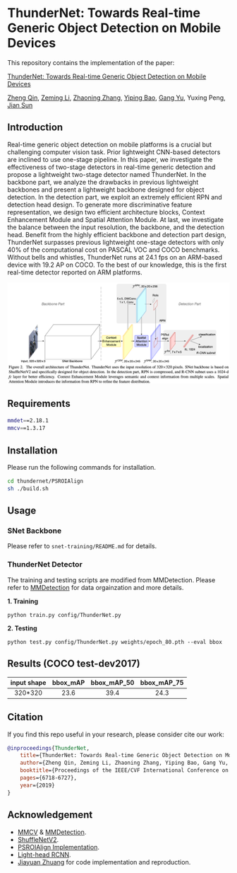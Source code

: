 # ThunderNet: Towards Real-time Generic Object Detection on Mobile Devices

This repository contains the implementation of the paper:

[ThunderNet: Towards Real-time Generic Object Detection on Mobile Devices]()

[Zheng Qin](https://scholar.google.com/citations?user=DnHBAN0AAAAJ), [Zeming Li](https://scholar.google.com/citations?user=XdTqWS0AAAAJ), [Zhaoning Zhang](https://scholar.google.com/citations?user=E_J1q2AAAAAJ), [Yiping Bao](https://scholar.google.com/citations?user=EB9_W4kAAAAJ), [Gang Yu](https://scholar.google.com/citations?user=BJdigYsAAAAJ), Yuxing Peng, [Jian Sun](https://scholar.google.com/citations?user=ALVSZAYAAAAJ)

## Introduction

Real-time generic object detection on mobile platforms is a crucial but challenging computer vision task. Prior lightweight CNN-based detectors are inclined to use one-stage pipeline. In this paper, we investigate the effectiveness of two-stage detectors in real-time generic detection and propose a lightweight two-stage detector named ThunderNet. In the backbone part, we analyze the drawbacks in previous lightweight backbones and present a lightweight backbone designed for object detection. In the detection part, we exploit an extremely efficient RPN and detection head design. To generate more discriminative feature representation, we design two efficient architecture blocks, Context Enhancement Module and Spatial Attention Module. At last, we investigate the balance between the input resolution, the backbone, and the detection head. Benefit from the highly efficient backbone and detection part design, ThunderNet surpasses previous lightweight one-stage detectors with only 40% of the computational cost on PASCAL VOC and COCO benchmarks. Without bells and whistles, ThunderNet runs at 24.1 fps on an ARM-based device with 19.2 AP on COCO. To the best of our knowledge, this is the first real-time detector reported on ARM platforms.

![](assets/teaser.png)

## Requirements

```bash
mmdet==2.18.1
mmcv==1.3.17
```

## Installation

Please run the following commands for installation.

```bash
cd thundernet/PSROIAlign
sh ./build.sh
```

## Usage

### SNet Backbone

Please refer to `snet-training/README.md` for details.

### ThunderNet Detector

The training and testing scripts are modified from MMDetection. Please refer to [MMDetection](https://github.com/open-mmlab/mmdetection) for data orgainzation and more details.

**1. Training**

```shell
python train.py config/ThunderNet.py
```

**2. Testing**

```shell
python test.py config/ThunderNet.py weights/epoch_80.pth --eval bbox
```

## Results (COCO test-dev2017)

| input shape | bbox_mAP | bbox_mAP_50 | bbox_mAP_75 |
| :---: | :---: | :---: | :---: |
| 320*320 | 23.6 | 39.4 | 24.3 |


## Citation

If you find this repo useful in your research, please consider cite our work:

```bibtex
@inproceedings{ThunderNet,
    title={ThunderNet: Towards Real-time Generic Object Detection on Mobile Devices},
    author={Zheng Qin, Zeming Li, Zhaoning Zhang, Yiping Bao, Gang Yu, Yuxing Peng, Jian Sun},
    booktitle={Proceedings of the IEEE/CVF International Conference on Computer Vision},
    pages={6718-6727},
    year={2019}
}
```

## Acknowledgement

- [MMCV](https://github.com/open-mmlab/mmcv) & [MMDetection](https://github.com/open-mmlab/mmdetection).
- [ShuffleNetV2](https://github.com/megvii-model/ShuffleNet-Series/tree/master/ShuffleNetV2).
- [PSROIAlign Implementation](https://github.com/McDo/PSROIAlign-Multi-Batch-PyTorch).
- [Light-head RCNN](https://github.com/zengarden/light_head_rcnn).
- [Jiayuan Zhuang](https://github.com/alpc128) for code implementation and reproduction.

